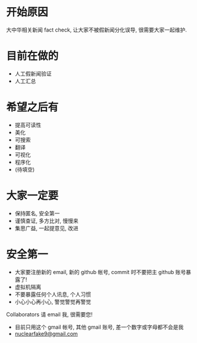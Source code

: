 


# 开始原因 #
 
大中华相关新闻 fact check, 让大家不被假新闻分化误导, 很需要大家一起维护. 


# 目前在做的

- 人工假新闻验证
- 人工汇总


# 希望之后有

- 提高可读性
- 美化
- 可搜索
- 翻译
- 可视化
- 程序化
- (待填空)


# 大家一定要

- 保持匿名, 安全第一    
- 谨慎查证, 多方比对, 慢慢来
- 集思广益, 一起提意见, 改进


# 安全第一

- 大家要注册新的 email, 新的 github 帐号, commit 时不要把主 github 账号暴露了!
- 虚拟机隔离
- 不要暴露任何个人讯息, 个人习惯
- 小心小心再小心, 警觉警觉再警觉


Collaborators 请 email 我, 很需要您!
- 目前只用这个 gmail 帐号, 其他 gmail 账号, 差一个数字或字母都不会是我
- nuclearfake9@gmail.com


